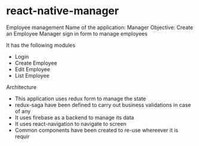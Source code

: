 # react-native-manager
Employee management
Name of the application: Manager
Objective: Create an Employee Manager sign in form to manage employees

It has the following modules
 - Login
 - Create Employee
 - Edit Employee
 - List Employee

Architecture
 - This application uses redux form to manage the state
 - redux-saga have been defined to carry out business validations in case of any
 - It uses firebase as a backend to manage its data
 - It uses react-navigation to navigate to screen
 - Common components have been created to re-use whereever it is requir
